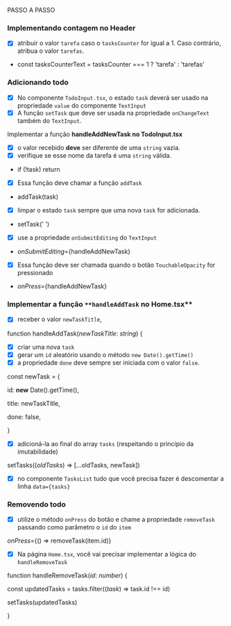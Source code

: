 PASSO A PASSO 

### Implementando contagem no Header

- [x]  atribuir o valor `tarefa` caso o `tasksCounter` for igual a 1. Caso contrário, atribua o valor `tarefas`.
- const tasksCounterText = tasksCounter === 1 ? 'tarefa' : 'tarefas’

### Adicionando todo

- [x]  No componente `TodoInput.tsx`,  o estado `task` deverá ser usado na propriedade `value` do componente `TextInput`
- [x]  A função `setTask` que deve ser usada na propriedade `onChangeText` também do `TextInput`.

Implementar a função **handleAddNewTask no TodoInput.tsx**

- [x]  o valor recebido **deve** ser diferente de uma `string` vazia.
- [x]  verifique se esse nome da tarefa é uma `string` válida.
- if (!task) return

- [x]  Essa função deve chamar a função `addTask`
- addTask(task)

- [x]  limpar o estado `task` sempre que uma nova `task` for adicionada.
- setTask(' ')

- [x]  use a propriedade `onSubmitEditing` do `TextInput`
- *onSubmitEditing*={handleAddNewTask}

- [x]  Essa função deve ser chamada quando o botão `TouchableOpacity` for pressionado
- *onPress*={handleAddNewTask}

### Implementar a função `**handleAddTask` no Home.tsx**

- [x]  receber o valor `newTaskTitle`,

function handleAddTask(*newTaskTitle*: *string*) {

- [x]  criar uma nova `task`
- [x]  gerar um `id` aleatório usando o método `new Date().getTime()`
- [x]  a propriedade `done` deve sempre ser iniciada com o valor `false`.

const newTask = {

id: **new** Date().getTime(),

title: newTaskTitle,

done: false,

}

- [x]  adicioná-la ao final do array `tasks` (respeitando o princípio da imutabilidade)

setTasks((*oldTasks*) => [...oldTasks, newTask])

- [x]  no componente `TasksList` tudo que você precisa fazer é descomentar a linha `data={tasks}`

### Removendo todo

- [x]  utilize o método `onPress` do botão e chame a propriedade `removeTask` passando como parâmetro o `id` do `item`

*onPress*={() => removeTask(item.id)}

- [x]  Na página `Home.tsx`, você vai precisar implementar a lógica do `handleRemoveTask`

function handleRemoveTask(*id*: *number*) {

const updatedTasks = tasks.filter((*task*) => task.id !== id)

setTasks(updatedTasks)

}
